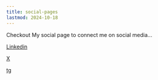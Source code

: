 ```yaml
---
title: social-pages
lastmod: 2024-10-18
---
```


Checkout My social page to connect me on social media...

[Linkedin](https://www.linkedin.com/in/sum0ne/)

[X](https://x.com/sumo9e/)

[tg](https://t.me/sumonelove/)
